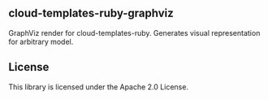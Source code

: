 ## cloud-templates-ruby-graphviz

GraphViz render for cloud-templates-ruby. Generates visual representation for arbitrary model.

## License

This library is licensed under the Apache 2.0 License. 
